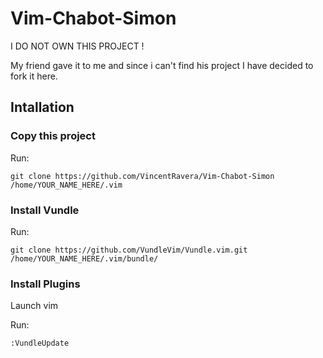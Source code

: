 # Vim-Chabot-Simon

I DO NOT OWN THIS PROJECT !

My friend gave it to me and since i can't find his project I have decided to fork it here.


## Intallation

### Copy this project

Run:
```shell
git clone https://github.com/VincentRavera/Vim-Chabot-Simon /home/YOUR_NAME_HERE/.vim
```

### Install Vundle

Run:

```shell
git clone https://github.com/VundleVim/Vundle.vim.git /home/YOUR_NAME_HERE/.vim/bundle/
```

### Install Plugins

Launch vim

Run:
```vim
:VundleUpdate
```



